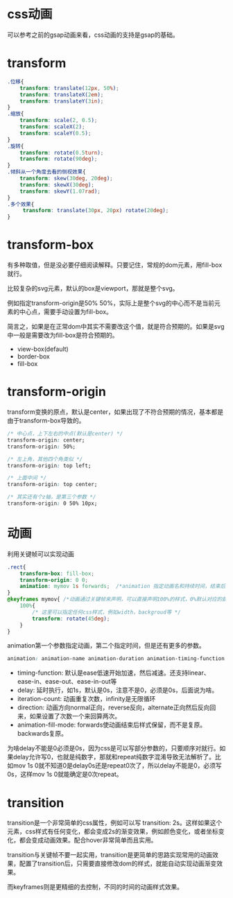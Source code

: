 # css动画
可以参考之前的gsap动画来看，css动画的支持是gsap的基础。
# transform
```css
.位移{
    transform: translate(12px, 50%);
    transform: translateX(2em);
    transform: translateY(3in);
}
.缩放{
    transform: scale(2, 0.5);
    transform: scaleX(2);
    transform: scaleY(0.5);
}
.旋转{
    transform: rotate(0.5turn);
    transform: rotate(90deg);
}
.倾斜从一个角度去看的侧视效果{
    transform: skew(30deg, 20deg);
    transform: skewX(30deg);
    transform: skewY(1.07rad);
}
.多个效果{
     transform: translate(30px, 20px) rotate(20deg);
}
```
# transform-box
有多种取值，但是没必要仔细阅读解释。只要记住，常规的dom元素，用fill-box就行。

比较复杂的svg元素，默认的box是viewport，那就是整个svg。

例如指定transform-origin是50% 50%，实际上是整个svg的中心而不是当前元素的中心点，需要手动设置为fill-box。


简言之，如果是在正常dom中其实不需要改这个值，就是符合预期的。如果是svg中一般是需要改为fill-box是符合预期的。

- view-box(default)
- border-box
- fill-box

# transform-origin
transform变换的原点，默认是center，如果出现了不符合预期的情况，基本都是由于transform-box导致的。
```css
/* 中心点，上下左右的中点(默认是center) */
transform-origin: center; 
transform-origin: 50%;

/* 左上角，其他四个角类似 */
transform-origin: top left; 

/* 上面中间 */
transform-origin: top center;

/* 其实还有个z轴，是第三个参数 */
transform-origin: 0 50% 10px;
```

# 动画
利用关键帧可以实现动画
```css
.rect{
    transform-box: fill-box;
    transform-origin: 0 0;
    animation: mymov 1s forwards;  /*animation 指定动画名和持续时间，结束后保持*/ 
}
@keyframes mymov{ /*动画通过关键帧来声明，可以直接声明100%的样式，0%默认对应的就是静态css效果*/
    100%{
        /* 这里可以指定任何css样式，例如width，backgroud等 */
        transform: rotate(45deg); 
    }
}
```

animation第一个参数指定动画，第二个指定时间，但是还有更多的参数。
```css
animation: animation-name animation-duration animation-timing-function animation-delay animation-iteration-count animation-direction animation-fill-mode animation-play-state
```
- timing-function: 默认是ease低速开始加速，然后减速。还支持linear、ease-in、ease-out、ease-in-out等
- delay: 延时执行，如1s，默认是0s，注意不是0，必须是0s，后面说为啥。
- iteration-count: 动画重复次数，infinity是无限循环
- direction: 动画方向normal正向，reverse反向，alternate正向然后反向回来，如果设置了次数一个来回算两次。
- animation-fill-mode: forwards使动画结束后样式保留，而不是复原。backwards复原。

为啥delay不能是0必须是0s，因为css是可以写部分参数的，只要顺序对就行。如果delay允许写0，也就是纯数字，那就和repeat纯数字混淆导致无法解析了。比如mov 1s 0就不知道0是delay0s还是repeat0次了，所以delay不能是0，必须写0s，这样mov 1s 0就能确定是0次repeat。
# transition
transition是一个非常简单的css属性，例如可以写 transition: 2s。这样如果这个元素，css样式有任何变化，都会变成2s的渐变效果，例如颜色变化，或者坐标变化，都会变成动画效果。配合hover非常简单而且实用。

transition与关键帧不要一起实用，transition是更简单的思路实现常用的动画效果，配置了transition后，只需要直接修改dom的样式，就能自动实现动画渐变效果。

而keyframes则是更精细的去控制，不同的时间的动画样式效果。
